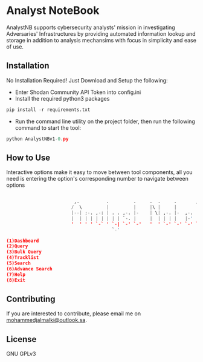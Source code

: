 # Analyst NoteBook

AnalystNB supports cybersecurity analysts' mission in investigating Adversaries' Infrastructures by providing automated information lookup and storage in addition to analysis mechansims with focus in simplicity and ease of use.

## Installation

No Installation Required! Just Download and Setup the following:
- Enter Shodan Community API Token into config.ini
- Install the required python3 packages

```python
pip install -r requirements.txt
```
- Run the command line utility on the project folder, then run the following command to start the tool:

```python
python AnalystNBv1-0.py
```


## How to Use

Interactive options make it easy to move between tool components, all you need is entering the option's corresponding number to navigate between options
```python

                         ,.          .         .     .  .     .       ,-.          ,
                        /  \         |         |     |\ |     |       |  )         |
                        |--| ;-. ,-: | . . ,-. |-    | \| ,-. |-  ,-. |-<  ,-. ,-. | ,
                        |  | | | | | | | | `-. |     |  | | | |   |-' |  ) | | | | |<
                        '  ' ' ' `-` ' `-| `-' `-'   '  ' `-' `-' `-' `-'  `-' `-' ' `
                                       `-'

(1)Dashboard
(2)Query
(3)Bulk Query
(4)Tracklist
(5)Search
(6)Advance Search
(7)Help
(8)Exit
```

## Contributing
If you are interested to contribute, please email me on mohammedjalmalki@outlook.sa. 




## License
GNU GPLv3

